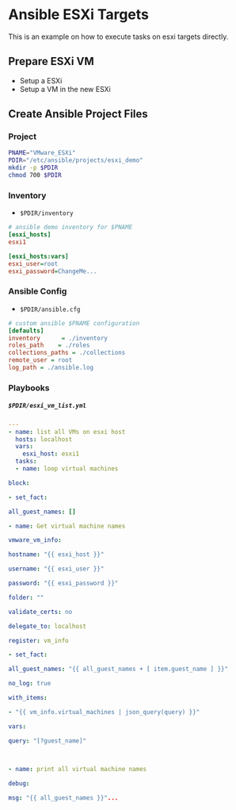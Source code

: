 
# Ansible ESXi Targets
This is an example on how to execute tasks on esxi targets directly.

## Prepare ESXi VM
* Setup a ESXi
* Setup a VM in the new ESXi

## Create Ansible Project Files

### Project
```bash
PNAME="VMware_ESXi"
PDIR="/etc/ansible/projects/esxi_demo"
mkdir -p $PDIR
chmod 700 $PDIR
```
### Inventory
* <code>$PDIR/inventory</code>
```ini
# ansible demo inventory for $PNAME
[esxi_hosts]
esxi1

[esxi_hosts:vars]
esxi_user=root
esxi_password=ChangeMe...
```
### Ansible Config
* <code>$PDIR/ansible.cfg</code>
```ini
# custom ansible $PNAME configuration
[defaults]
inventory      = ./inventory
roles_path    = ./roles
collections_paths = ./collections
remote_user = root
log_path = ./ansible.log
```
### Playbooks
##### <code>$PDIR/esxi_vm_list.yml</code>
```yaml
---
- name: list all VMs on esxi host
  hosts: localhost
  vars:
    esxi_host: esxi1
  tasks:
  - name: loop virtual machines

block:

- set_fact:

all_guest_names: []

- name: Get virtual machine names

vmware_vm_info:

hostname: "{{ esxi_host }}"

username: "{{ esxi_user }}"

password: "{{ esxi_password }}"

folder: ""

validate_certs: no

delegate_to: localhost

register: vm_info

- set_fact:

all_guest_names: "{{ all_guest_names + [ item.guest_name ] }}"

no_log: true

with_items:

- "{{ vm_info.virtual_machines | json_query(query) }}"

vars:

query: "[?guest_name]"

  

- name: print all virtual machine names

debug:

msg: "{{ all_guest_names }}"...
```


<!--stackedit_data:
eyJoaXN0b3J5IjpbMTQyNDE1OTIxMCwyMTE5MDEyMjk2LDU5OT
U0ODI4OCw3MzA5OTgxMTZdfQ==
-->